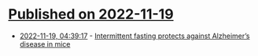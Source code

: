 # [Published on 2022-11-19](index.md)

* [2022-11-19, 04:39:17](https://news.ycombinator.com/item?id=33666985) - [Intermittent fasting protects against Alzheimer’s disease in mice](https://www.nature.com/articles/s43587-022-00311-y)
